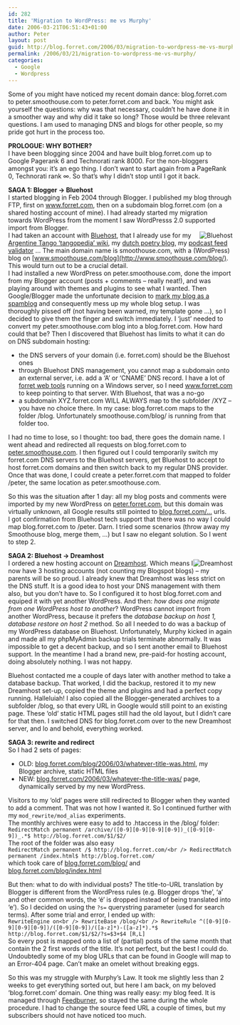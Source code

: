 ```yaml
---
id: 282
title: 'Migration to WordPress: me vs Murphy'
date: 2006-03-21T06:51:43+01:00
author: Peter
layout: post
guid: http://blog.forret.com/2006/03/migration-to-wordpress-me-vs-murphy/
permalink: /2006/03/21/migration-to-wordpress-me-vs-murphy/
categories:
  - Google
  - Wordpress
---
```

Some of you might have noticed my recent domain dance: blog.forret.com to peter.smoothouse.com to peter.forret.com and back. You might ask yourself the questions: why was that necessary, couldn&#8217;t he have done it in a smoother way and why did it take so long? Those would be three relevant questions. I am used to managing DNS and blogs for other people, so my pride got hurt in the process too.

**PROLOGUE: WHY BOTHER?**  
I have been blogging since 2004 and have built blog.forret.com up to Google Pagerank 6 and Technorati rank 8000. For the non-bloggers amongst you: it&#8217;s an ego thing. I don&#8217;t want to start again from a PageRank 0, Technorati rank ∞. So that&#8217;s why I didn&#8217;t stop until I got it back.  
<!--more-->

  
**SAGA 1: Blogger -> Bluehost**  
I started blogging in Feb 2004 through Blogger. I published my blog through FTP, first on www.forret.com, then on a subdomain blog.forret.com (on a shared hosting account of mine). I had already started my migration towards WordPress from the moment I saw WordPresss 2.0 supported import from Blogger.  
[<img src="http://img.bluehost.com/234x60/1.gif" alt="Bluehost" style="float: right; border: 0px" />](http://www.bluehost.com/track/pforret/MIGRATE)I had taken an account with [Bluehost](http://www.bluehost.com/track/pforret/MIGRATE), that I already use for my [Argentine Tango &#8216;tangopedia&#8217; wiki](http://www.easytango.com/), my [dutch poetry blog](http://www.samoera.com/), my [podcast feed validator](http://www.smoothouse.com/podcast/validator.php) &#8230; The main domain name is smoothouse.com, with a (WordPress) blog on [www.smoothouse.com/blog](http://www.smoothouse.com/blog/). This would turn out to be a crucial detail.  
I had installed a new WordPress on peter.smoothouse.com, done the import from my Blogger account (posts + comments &#8211; really neat!), and was playing around with themes and plugins to see what I wanted. Then Google/Blogger made the unfortunate decision to [mark my blog as a spamblog](http://blog.forret.com/2006/03/blogger-snafu-emergency-migration-to-wordpress/) and consequently mess up my whole blog setup. I was thoroughly pissed off (not having been warned, my template gone &#8230;), so I decided to give them the finger and switch immediately. I &#8216;just&#8217; needed to convert my peter.smoothouse.com blog into a blog.forret.com. How hard could that be? Then I discovered that Bluehost has limits to what it can do on DNS subdomain hosting:

  * the DNS servers of your domain (i.e. forret.com) should be the Bluehost ones
  * through Bluehost DNS management, you cannot map a subdomain onto an external server, i.e. add a &#8216;A&#8217; or &#8216;CNAME&#8217; DNS record. I have a lot of [forret web tools](http://www.forret.com/tools/) running on a Windows server, so I need www.forret.com to keep pointing to that server. With Bluehost, that was a no-go
  * a subdomain XYZ.forret.com WILL ALWAYS map to the subfolder /XYZ &#8211; you have no choice there. In my case: blog.forret.com maps to the folder /blog. Unfortunately smoothouse.com/blog/ is running from that folder too.

I had no time to lose, so I thought: too bad, there goes the domain name. I went ahead and redirected all requests on blog.forret.com to <u>peter.smoothouse.com</u>. I then figured out I could temporarily switch my forret.com DNS servers to the Bluehost servers, get Bluehost to accept to host forret.com domains and then switch back to my regular DNS provider. Once that was done, I could create a peter.forret.com that mapped to folder /peter, the same location as peter.smoothouse.com.

So this was the situation after 1 day: all my blog posts and comments were imported by my new WordPress on <u>peter.forret.com</u>, but this domain was virtually unknown, all Google results still pointed to <u>blog.forret.com/&#8230;</u> urls.  
I got confirmation from Bluehost tech support that there was no way I could map blog.forret.com to /peter. Darn. I tried some scenarios (throw away my Smoothouse blog, merge them, &#8230;) but I saw no elegant solution. So I went to step 2.

**SAGA 2: Bluehost -> Dreamhost**  
[<img src="http://www.dreamhost.com/images/rewards/234x60-a.gif" alt="Dreamhost" style="float: right; border: 0px" />](http://www.dreamhost.com/r.cgi?166410)I ordered a new hosting account on [Dreamhost](http://www.dreamhost.com/r.cgi?166410). Which means I now have 3 hosting accounts (not counting my Blogspot blogs) &#8211; my parents will be so proud. I already knew that Dreamhost was less strict on the DNS stuff. It is a good idea to host your DNS management with them also, but you don&#8217;t have to. So I configured it to host blog.forret.com and equiped it with yet another WordPress. And then: _how does one migrate from one WordPress host to another_? WordPress cannot import from another WordPress, because it prefers the _database backup on host 1, database restore on host 2_ method. So all I needed to do was a backup of my WordPress database on Bluehost. Unfortunately, Murphy kicked in again and made all my phpMyAdmin backup trials terminate abnormally. It was impossible to get a decent backup, and so I sent another email to Bluehost support. In the meantime I had a brand new, pre-paid-for hosting account, doing absolutely nothing. I was not happy.

Bluehost contacted me a couple of days later with another method to take a database backup. That worked, I did the backup, restored it to my new Dreamhost set-up, copied the theme and plugins and had a perfect copy running. Halleluiah! I also copied all the Blogger-generated archives to a subfolder /blog, so that every URL in Google would still point to an existing page. These &#8216;old&#8217; static HTML pages still had the old layout, but I didn&#8217;t care for that then. I switched DNS for blog.forret.com over to the new Dreamhost server, and lo and behold, everything worked.

**SAGA 3: rewrite and redirect**  
So I had 2 sets of pages:

  * OLD: <u>blog.forret.com/blog/2006/03/whatever-title-was.html</u>, my Blogger archive, static HTML files
  * NEW: <u>blog.forret.com/2006/03/whatever-the-title-was/</u> page, dynamically served by my new WordPress.

Visitors to my &#8216;old&#8217; pages were still redirected to Blogger when they wanted to add a comment. That was not how I wanted it. So I continued further with my `mod_rewrite/mod_alias` experiments.  
The monthly archives were easy to add to .htaccess in the /blog/ folder:  
`RedirectMatch permanent /archive/([0-9][0-9][0-9][0-9])_([0-9][0-9])_.*$ http://blog.forret.com/$1/$2/`  
The root of the folder was also easy  
`RedirectMatch permanent /$ http://blog.forret.com/<br />
RedirectMatch permanent /index.html$ http://blog.forret.com/`  
which took care of <u>blog.forret.com/blog/</u> and <u>blog.forret.com/blog/index.html</u>

But then: what to do with individual posts? The title-to-URL translation by Blogger is different from the WordPress rules (e.g. Blogger drops &#8216;the&#8217;, &#8216;a&#8217; and other common words, the &#8216;é&#8217; is dropped instead of being translated into &#8216;e&#8217;). So I decided on using the `?s=` querystring parameter (used for search terms). After some trial and error, I ended up with:  
`RewriteEngine on<br />
RewriteBase /blog/<br />
RewriteRule ^([0-9][0-9][0-9][0-9])/([0-9][0-9])/([a-z]*)-([a-z]*).*$ http://blog.forret.com/$1/$2/?s=$3+$4 [R,L]`  
So every post is mapped onto a list of (partial) posts of the same month that contain the 2 first words of the title. It&#8217;s not perfect, but the best I could do. Undoubtedly some of my blog URLs that can be found in Google will map to an Error-404 page. Can&#8217;t make an omelet without breaking eggs.

So this was my struggle with Murphy&#8217;s Law. It took me slightly less than 2 weeks to get everything sorted out, but here I am back, on my beloved &#8216;blog.forret.com&#8217; domain. One thing was really easy: my blog feed. It is managed through [Feedburner](http://www.feedburner.com), so stayed the same during the whole procedure. I had to change the source feed URL a couple of times, but my subscribers should not have noticed too much.